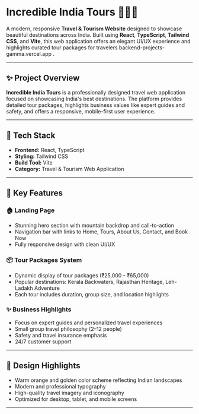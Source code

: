 # Incredible India Tours 🌄🇮🇳

A modern, responsive **Travel & Tourism Website** designed to showcase beautiful destinations across India. Built using **React**, **TypeScript**, **Tailwind CSS**, and **Vite**, this web application offers an elegant UI/UX experience and highlights curated tour packages for travelers backend-projects-gamma.vercel.app
.

---

## ✨ Project Overview

**Incredible India Tours** is a professionally designed travel web application focused on showcasing India's best destinations. The platform provides detailed tour packages, highlights business values like expert guides and safety, and offers a responsive, mobile-first user experience.

---

## 🔧 Tech Stack

- **Frontend:** React, TypeScript
- **Styling:** Tailwind CSS
- **Build Tool:** Vite
- **Category:** Travel & Tourism Web Application

---

## 🌟 Key Features

### 🏠 Landing Page
- Stunning hero section with mountain backdrop and call-to-action
- Navigation bar with links to Home, Tours, About Us, Contact, and Book Now
- Fully responsive design with clean UI/UX

### 📦 Tour Packages System
- Dynamic display of tour packages (₹25,000 - ₹65,000)
- Popular destinations: Kerala Backwaters, Rajasthan Heritage, Leh-Ladakh Adventure
- Each tour includes duration, group size, and location highlights

### ✨ Business Highlights
- Focus on expert guides and personalized travel experiences
- Small group travel philosophy (2–12 people)
- Safety and travel insurance emphasis
- 24/7 customer support

---

## 🎨 Design Highlights

- Warm orange and golden color scheme reflecting Indian landscapes
- Modern and professional typography
- High-quality travel imagery and iconography
- Optimized for desktop, tablet, and mobile screens

---

